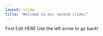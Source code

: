 ```yaml
---
layout: slide
title: "Welcome to our second slide!"
---
```

First Edit HERE
Use the left arrow to go back!
